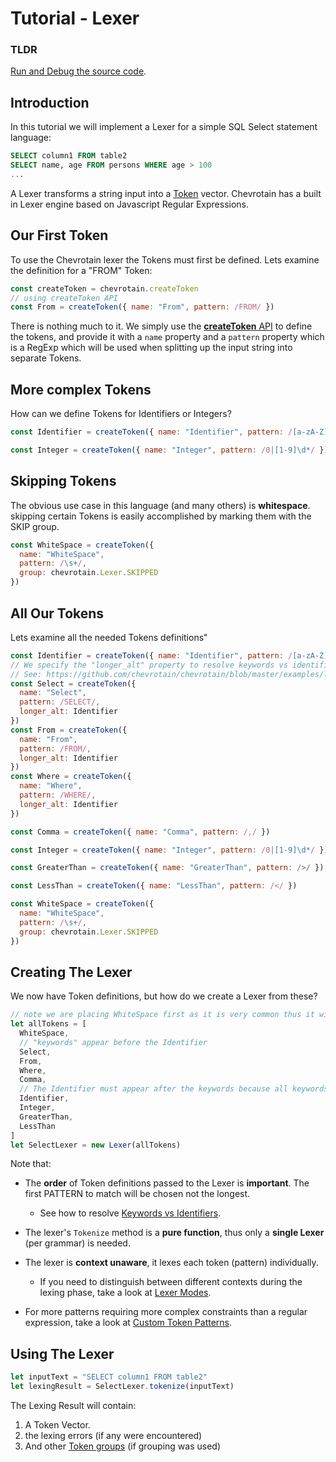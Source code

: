 # Tutorial - Lexer

### TLDR

[Run and Debug the source code](https://github.com/chevrotain/chevrotain/tree/master/examples/tutorial/step1_lexing).

## Introduction

In this tutorial we will implement a Lexer for a simple SQL Select statement language:

```sql
SELECT column1 FROM table2
SELECT name, age FROM persons WHERE age > 100
...
```

A Lexer transforms a string input into a [Token](https://chevrotain.io/documentation/9_0_1/interfaces/itoken.html) vector.
Chevrotain has a built in Lexer engine based on Javascript Regular Expressions.

## Our First Token

To use the Chevrotain lexer the Tokens must first be defined.
Lets examine the definition for a "FROM" Token:

```javascript
const createToken = chevrotain.createToken
// using createToken API
const From = createToken({ name: "From", pattern: /FROM/ })
```

There is nothing much to it. We simply use the [**createToken** API](https://chevrotain.io/documentation/9_0_1/modules.html#createtoken)
to define the tokens, and provide it with a `name` property and a `pattern` property which is a RegExp which will be used when splitting up the input string
into separate Tokens.

## More complex Tokens

How can we define Tokens for Identifiers or Integers?

```javascript
const Identifier = createToken({ name: "Identifier", pattern: /[a-zA-Z]\w*/ })

const Integer = createToken({ name: "Integer", pattern: /0|[1-9]\d*/ })
```

## Skipping Tokens

The obvious use case in this language (and many others) is **whitespace**. skipping certain Tokens is easily
accomplished by marking them with the SKIP group.

```javascript
const WhiteSpace = createToken({
  name: "WhiteSpace",
  pattern: /\s+/,
  group: chevrotain.Lexer.SKIPPED
})
```

## All Our Tokens

Lets examine all the needed Tokens definitions"

```javascript
const Identifier = createToken({ name: "Identifier", pattern: /[a-zA-Z]\w*/ })
// We specify the "longer_alt" property to resolve keywords vs identifiers ambiguity.
// See: https://github.com/chevrotain/chevrotain/blob/master/examples/lexer/keywords_vs_identifiers/keywords_vs_identifiers.js
const Select = createToken({
  name: "Select",
  pattern: /SELECT/,
  longer_alt: Identifier
})
const From = createToken({
  name: "From",
  pattern: /FROM/,
  longer_alt: Identifier
})
const Where = createToken({
  name: "Where",
  pattern: /WHERE/,
  longer_alt: Identifier
})

const Comma = createToken({ name: "Comma", pattern: /,/ })

const Integer = createToken({ name: "Integer", pattern: /0|[1-9]\d*/ })

const GreaterThan = createToken({ name: "GreaterThan", pattern: />/ })

const LessThan = createToken({ name: "LessThan", pattern: /</ })

const WhiteSpace = createToken({
  name: "WhiteSpace",
  pattern: /\s+/,
  group: chevrotain.Lexer.SKIPPED
})
```

## Creating The Lexer

We now have Token definitions, but how do we create a Lexer from these?

```javascript
// note we are placing WhiteSpace first as it is very common thus it will speed up the lexer.
let allTokens = [
  WhiteSpace,
  // "keywords" appear before the Identifier
  Select,
  From,
  Where,
  Comma,
  // The Identifier must appear after the keywords because all keywords are valid identifiers.
  Identifier,
  Integer,
  GreaterThan,
  LessThan
]
let SelectLexer = new Lexer(allTokens)
```

Note that:

- The **order** of Token definitions passed to the Lexer is **important**.
  The first PATTERN to match will be chosen not the longest.

  - See how to resolve [Keywords vs Identifiers](https://github.com/chevrotain/chevrotain/blob/master/examples/lexer/keywords_vs_identifiers/keywords_vs_identifiers.js).

- The lexer's `Tokenize` method is a **pure function**, thus only a **single Lexer** (per grammar) is needed.

- The lexer is **context unaware**, it lexes each token (pattern) individually.

  - If you need to distinguish between different contexts during the lexing phase, take a look at [Lexer Modes](../features/lexer_modes.md).

- For more patterns requiring more complex constraints than a regular expression, take a look at [Custom Token Patterns](../features/custom_token_patterns.md).

## Using The Lexer

```javascript
let inputText = "SELECT column1 FROM table2"
let lexingResult = SelectLexer.tokenize(inputText)
```

The Lexing Result will contain:

1.  A Token Vector.
2.  the lexing errors (if any were encountered)
3.  And other [Token groups](https://github.com/chevrotain/chevrotain/blob/master/examples/lexer/token_groups/token_groups.js) (if grouping was used)

